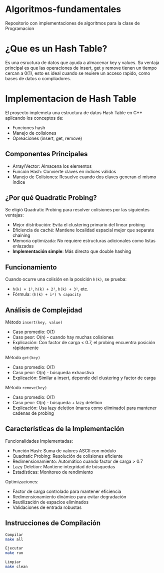 # Algoritmos-fundamentales
Repositorio con implementaciones de algoritmos para la clase de Programacion

# ¿Que es un Hash Table?
Es una esructura de datos que ayuda a almacenar key y values. Su ventaja principal es que las operaciones de insert, get y remove tienen un tiempo cercan a 0(1), esto es ideal cuando se reuiere un acceso rapido, como bases de datos o compliadores.

# Implementacion de Hash Table 
El proyecto implemeta una estructura de datos Hash Table en C++ aplicando los conceptos de:
- Funciones hash
- Manejo de colisiones
- Opreaciones (insert, get, remove)

## Componentes Principales
- Array/Vector: Almacena los elementos
- Función Hash: Convierte claves en índices válidos
- Manejo de Colisiones: Resuelve cuando dos claves generan el mismo índice


## ¿Por qué Quadratic Probing?
Se eligió Quadratic Probing para resolver colisiones por las siguientes ventajas:
- Mejor distribución: Evita el clustering primario del linear probing
- Eficiencia de caché: Mantiene localidad espacial mejor que separate chaining
- Memoria optimizada: No requiere estructuras adicionales como listas enlazadas
- **Implementación simple**: Más directo que double hashing

## Funcionamiento
Cuando ocurre una colisión en la posición `h(k)`, se prueba:
- `h(k) + 1²`, `h(k) + 2²`, `h(k) + 3²`, etc.
- Fórmula: `(h(k) + i²) % capacity`

## Análisis de Complejidad
Método `insert(key, value)`
- Caso promedio: O(1)
- Caso peor: O(n) - cuando hay muchas colisiones
- Explicación: Con factor de carga < 0.7, el probing encuentra posición rápidamente

Método `get(key)` 
- Caso promedio: O(1)
- Caso peor: O(n) - búsqueda exhaustiva
- Explicación: Similar a insert, depende del clustering y factor de carga

Método `remove(key)`
- Caso promedio: O(1) 
- Caso peor: O(n) - búsqueda + lazy deletion
- Explicación: Usa lazy deletion (marca como eliminado) para mantener cadenas de probing



## Características de la Implementación
Funcionalidades Implementadas:
- Función Hash: Suma de valores ASCII con módulo
- Quadratic Probing: Resolución de colisiones eficiente
- Redimensionamiento: Automático cuando factor de carga > 0.7
- Lazy Deletion: Mantiene integridad de búsquedas
- Estadísticas: Monitoreo de rendimiento  

Optimizaciones:
- Factor de carga controlado para mantener eficiencia
- Redimensionamiento dinámico para evitar degradación
- Reutilización de espacios eliminados
- Validaciones de entrada robustas

## Instrucciones de Compilación
```bash
Compilar
make all

Ejecutar
make run

Limpiar
make clean
```
